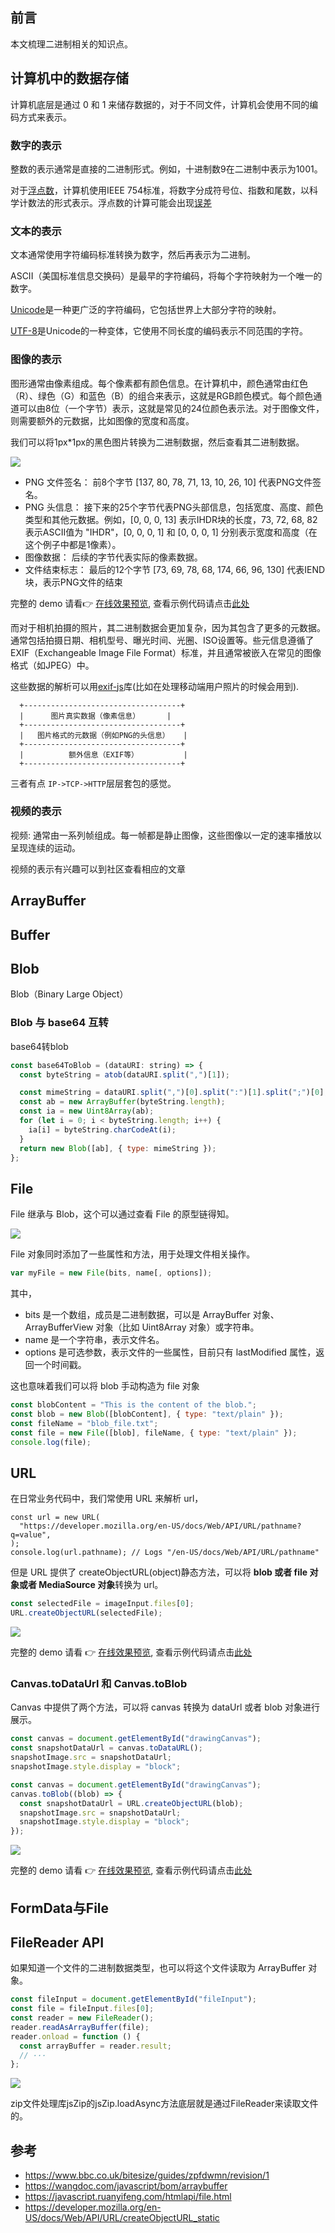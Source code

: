 ## 前言

本文梳理二进制相关的知识点。

## 计算机中的数据存储

计算机底层是通过 0 和 1 来储存数据的，对于不同文件，计算机会使用不同的编码方式来表示。

### 数字的表示

整数的表示通常是直接的二进制形式。例如，十进制数9在二进制中表示为1001。

对于[浮点数](https://en.wikipedia.org/wiki/Floating-point_arithmetic)，计算机使用IEEE 754标准，将数字分成符号位、指数和尾数，以科学计数法的形式表示。浮点数的计算可能会出现[误差](https://en.wikipedia.org/wiki/Floating-point_arithmetic#Accuracy_problems)

### 文本的表示

文本通常使用字符编码标准转换为数字，然后再表示为二进制。

ASCII（美国标准信息交换码）是最早的字符编码，将每个字符映射为一个唯一的数字。

[Unicode](https://developer.mozilla.org/en-US/docs/Glossary/Unicode)是一种更广泛的字符编码，它包括世界上大部分字符的映射。

[UTF-8](https://en.wikipedia.org/wiki/UTF-8)是Unicode的一种变体，它使用不同长度的编码表示不同范围的字符。

### 图像的表示

图形通常由像素组成。每个像素都有颜色信息。在计算机中，颜色通常由红色（R）、绿色（G）和蓝色（B）的组合来表示，这就是RGB颜色模式。每个颜色通道可以由8位（一个字节）表示，这就是常见的24位颜色表示法。对于图像文件，则需要额外的元数据，比如图像的宽度和高度。

我们可以将1px*1px的黑色图片转换为二进制数据，然后查看其二进制数据。

![](https://cdn.jsdelivr.net/gh/chenxiaoyao6228/cloudimg@main/2023/image-binary-representation.png)

- PNG 文件签名： 前8个字节 [137, 80, 78, 71, 13, 10, 26, 10] 代表PNG文件签名。
- PNG 头信息： 接下来的25个字节代表PNG头部信息，包括宽度、高度、颜色类型和其他元数据。例如，[0, 0, 0, 13] 表示IHDR块的长度，73, 72, 68, 82 表示ASCII值为 "IHDR"，[0, 0, 0, 1] 和 [0, 0, 0, 1] 分别表示宽度和高度（在这个例子中都是1像素）。
- 图像数据： 后续的字节代表实际的像素数据。
- 文件结束标志： 最后的12个字节 [73, 69, 78, 68, 174, 66, 96, 130] 代表IEND块，表示PNG文件的结束

完整的 demo 请看👉 [在线效果预览](https://chenxiaoyao6228.github.io/html-preview/?https://github.com/chenxiaoyao6228/fe-notes/blob/main/Javascript/_demo/binary/data-representation.html), 查看示例代码请点击[此处](./_demo/binary/data-representation.html)

而对于相机拍摄的照片，其二进制数据会更加复杂，因为其包含了更多的元数据。通常包括拍摄日期、相机型号、曝光时间、光圈、ISO设置等。些元信息遵循了EXIF（Exchangeable Image File Format）标准，并且通常被嵌入在常见的图像格式（如JPEG）中。

这些数据的解析可以用[exif-js](https://github.com/exif-js/exif-js)库(比如在处理移动端用户照片的时候会用到).

```
  +-----------------------------------+
  |      图片真实数据（像素信息）      |
  +-----------------------------------+
  |   图片格式的元数据（例如PNG的头信息）   |
  +-----------------------------------+
  |          额外信息（EXIF等）          |
  +-----------------------------------+
```
三者有点 `IP->TCP->HTTP`层层套包的感觉。

### 视频的表示

视频: 通常由一系列帧组成。每一帧都是静止图像，这些图像以一定的速率播放以呈现连续的运动。

视频的表示有兴趣可以到社区查看相应的文章

## ArrayBuffer


## Buffer

## Blob

Blob（Binary Large Object）

### Blob 与 base64 互转

base64转blob

```js
const base64ToBlob = (dataURI: string) => {
  const byteString = atob(dataURI.split(",")[1]);

  const mimeString = dataURI.split(",")[0].split(":")[1].split(";")[0];
  const ab = new ArrayBuffer(byteString.length);
  const ia = new Uint8Array(ab);
  for (let i = 0; i < byteString.length; i++) {
    ia[i] = byteString.charCodeAt(i);
  }
  return new Blob([ab], { type: mimeString });
};
```

## File

File 继承与 Blob，这个可以通过查看 File 的原型链得知。

![](https://cdn.jsdelivr.net/gh/chenxiaoyao6228/cloudimg@main/2023/js-file-inheritance.png)

File 对象同时添加了一些属性和方法，用于处理文件相关操作。

```js
var myFile = new File(bits, name[, options]);
```

其中，

- bits 是一个数组，成员是二进制数据，可以是 ArrayBuffer 对象、ArrayBufferView 对象（比如 Uint8Array 对象）或字符串。
- name 是一个字符串，表示文件名。
- options 是可选参数，表示文件的一些属性，目前只有 lastModified 属性，返回一个时间戳。

这也意味着我们可以将 blob 手动构造为 file 对象

```js
const blobContent = "This is the content of the blob.";
const blob = new Blob([blobContent], { type: "text/plain" });
const fileName = "blob_file.txt";
const file = new File([blob], fileName, { type: "text/plain" });
console.log(file);
```

## URL

在日常业务代码中，我们常使用 URL 来解析 url，

```
const url = new URL(
  "https://developer.mozilla.org/en-US/docs/Web/API/URL/pathname?q=value",
);
console.log(url.pathname); // Logs "/en-US/docs/Web/API/URL/pathname"
```

但是 URL 提供了 createObjectURL(object)静态方法，可以将 **blob 或者 file 对象或者 MediaSource 对象**转换为 url。

```js
const selectedFile = imageInput.files[0];
URL.createObjectURL(selectedFile);
```

![](https://cdn.jsdelivr.net/gh/chenxiaoyao6228/cloudimg@main/2023/file-createObjectURL.png)

完整的 demo 请看 👉 [在线效果预览](https://chenxiaoyao6228.github.io/html-preview/?https://github.com/chenxiaoyao6228/fe-notes/blob/main/Javascript/_demo/binary/url.html), 查看示例代码请点击[此处](./_demo/binary/url.html)

### Canvas.toDataUrl 和 Canvas.toBlob

Canvas 中提供了两个方法，可以将 canvas 转换为 dataUrl 或者 blob 对象进行展示。

```js
const canvas = document.getElementById("drawingCanvas");
const snapshotDataUrl = canvas.toDataURL();
snapshotImage.src = snapshotDataUrl;
snapshotImage.style.display = "block";
```

```js
const canvas = document.getElementById("drawingCanvas");
canvas.toBlob((blob) => {
  const snapshotDataUrl = URL.createObjectURL(blob);
  snapshotImage.src = snapshotDataUrl;
  snapshotImage.style.display = "block";
});
```
![](https://cdn.jsdelivr.net/gh/chenxiaoyao6228/cloudimg@main/2023/canvas-toDataUrl.png)

完整的 demo 请看 👉 [在线效果预览](https://chenxiaoyao6228.github.io/html-preview/?https://github.com/chenxiaoyao6228/fe-notes/blob/main/Javascript/_demo/binary/canvas-toDataUrl.html), 查看示例代码请点击[此处](./_demo/binary/canvas-toDataUrl.html)

## FormData与File


## FileReader API

如果知道一个文件的二进制数据类型，也可以将这个文件读取为 ArrayBuffer 对象。

```js
const fileInput = document.getElementById("fileInput");
const file = fileInput.files[0];
const reader = new FileReader();
reader.readAsArrayBuffer(file);
reader.onload = function () {
  const arrayBuffer = reader.result;
  // ···
};
```
![](https://cdn.jsdelivr.net/gh/chenxiaoyao6228/cloudimg@main/2023/js-binary-jszip-file-async.png)

zip文件处理库jsZip的jsZip.loadAsync方法底层就是通过FileReader来读取文件的。

## 参考

- https://www.bbc.co.uk/bitesize/guides/zpfdwmn/revision/1
- https://wangdoc.com/javascript/bom/arraybuffer
- https://javascript.ruanyifeng.com/htmlapi/file.html
- https://developer.mozilla.org/en-US/docs/Web/API/URL/createObjectURL_static
